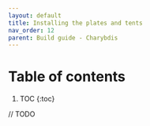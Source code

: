 ```yaml
---
layout: default
title: Installing the plates and tents
nav_order: 12
parent: Build guide - Charybdis
---
```


# Table of contents

1. TOC
{:toc}

// TODO